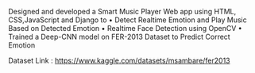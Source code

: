 Designed and developed a Smart Music Player Web app using HTML, CSS,JavaScript and Django to
• Detect Realtime Emotion and Play Music Based on Detected Emotion
• Realtime Face Detection using OpenCV
• Trained a Deep-CNN model on FER-2013 Dataset to Predict Correct Emotion

Dataset Link : https://www.kaggle.com/datasets/msambare/fer2013
